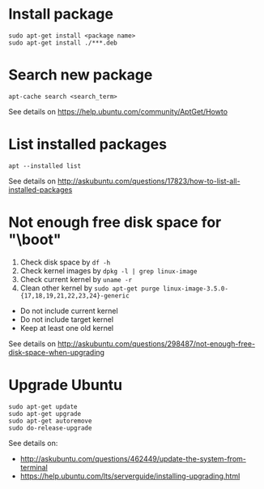 # Install package
```
sudo apt-get install <package name>
sudo apt-get install ./***.deb
```

# Search new package

    apt-cache search <search_term>

See details on <https://help.ubuntu.com/community/AptGet/Howto>

# List installed packages

    apt --installed list

See details on <http://askubuntu.com/questions/17823/how-to-list-all-installed-packages>

# Not enough free disk space for "\boot"

1. Check disk space by `df -h`
2. Check kernel images by `dpkg -l | grep linux-image`
3. Check current kernel by `uname -r`
4. Clean other kernel by `sudo apt-get purge linux-image-3.5.0-{17,18,19,21,22,23,24}-generic`

  * Do not include current kernel
  * Do not include target kernel
  * Keep at least one old kernel

See details on <http://askubuntu.com/questions/298487/not-enough-free-disk-space-when-upgrading> 

# Upgrade Ubuntu

    sudo apt-get update
    sudo apt-get upgrade
    sudo apt-get autoremove
    sudo do-release-upgrade

See details on:
* <http://askubuntu.com/questions/462449/update-the-system-from-terminal>
* <https://help.ubuntu.com/lts/serverguide/installing-upgrading.html>
